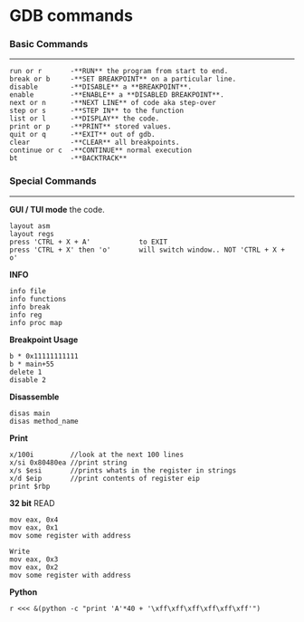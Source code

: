 # GDB commands

### Basic Commands 
---------------------------------------------------------
 ```
 run or r       -**RUN** the program from start to end.
 break or b     -**SET BREAKPOINT** on a particular line.
 disable        -**DISABLE** a **BREAKPOINT**.
 enable         -**ENABLE** a **DISABLED BREAKPOINT**.
 next or n      -**NEXT LINE** of code aka step-over
 step or s      -**STEP IN** to the function
 list or l      -**DISPLAY** the code.
 print or p     -**PRINT** stored values.
 quit or q      -**EXIT** out of gdb.
 clear          -**CLEAR** all breakpoints.
 continue or c  -**CONTINUE** normal execution   
 bt             -**BACKTRACK**
 ```
### Special Commands 
---------------------------------------------------------
 
 **GUI / TUI mode** the code.
 ```
 layout asm
 layout regs
 press 'CTRL + X + A'            to EXIT
 press 'CTRL + X' then 'o'       will switch window.. NOT 'CTRL + X + o'
 ```
 
 **INFO**
 ```
 info file
 info functions
 info break
 info reg
 info proc map
 ```
 
 **Breakpoint Usage**
 ```
 b * 0x11111111111
 b * main+55
 delete 1
 disable 2
 ```
**Disassemble**
```
disas main
disas method_name
```

**Print**
```
x/100i         //look at the next 100 lines
x/si 0x80480ea //print string
x/s $esi       //prints whats in the register in strings
x/d $eip       //print contents of register eip  
print $rbp
```

**32 bit**
READ
```
mov eax, 0x4
mov eax, 0x1
mov some register with address

Write
mov eax, 0x3
mov eax, 0x2
mov some register with address
```

**Python**
```
r <<< &(python -c "print 'A'*40 + '\xff\xff\xff\xff\xff\xff'")
```
